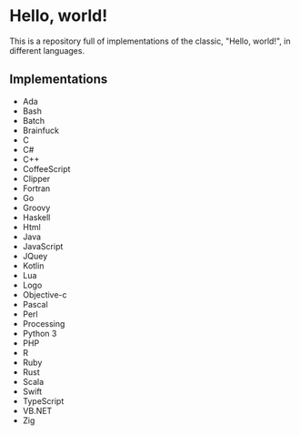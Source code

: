 # Hello, world!
This is a repository full of implementations of the classic, "Hello, world!", in different languages.

## Implementations
- Ada
- Bash
- Batch
- Brainfuck
- C
- C#
- C++
- CoffeeScript
- Clipper
- Fortran
- Go
- Groovy
- Haskell
- Html
- Java
- JavaScript
- JQuey
- Kotlin
- Lua
- Logo
- Objective-c
- Pascal
- Perl
- Processing
- Python 3
- PHP
- R
- Ruby
- Rust
- Scala
- Swift
- TypeScript
- VB.NET
- Zig
